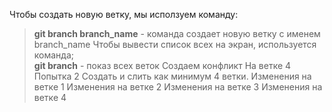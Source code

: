 Чтобы создать новую ветку, мы исползуем команду:  
> **git branch branch_name** - команда создает новую ветку с именем branch_name
Чтобы вывести список всех на экран, используется команда;  
> **git branch** - показ всех веток
Создаем конфликт
На ветке 4 Попытка 2
Создать и слить как минимум 4 ветки.
Изменения на ветке 1
Изменения на ветке 2
Изменения на ветке 3
Изменения на ветке 4